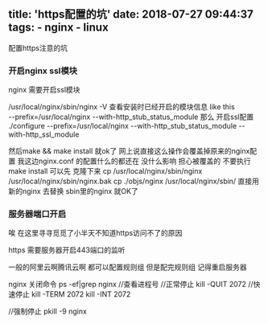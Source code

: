 title: 'https配置的坑'
date: 2018-07-27 09:44:37
tags:
    - nginx
    - linux
---
配置https注意的坑
<!--more-->

### 开启nginx ssl模块
nginx 需要开启ssl模块

/usr/local/nginx/sbin/nginx -V 
查看安装时已经开启的模块信息
like this 	
--prefix=/usr/local/nginx --with-http_stub_status_module
那么 开启ssl配置 
./configure --prefix=/usr/local/nginx --with-http_stub_status_module --with-http_ssl_module

然后make && make install 就ok了
网上说直接这么操作会覆盖掉原来的nginx配置
我这边nginx.conf 的配置什么的都还在 没什么影响
担心被覆盖的 不要执行make install 可以先 克隆下来 
cp /usr/local/nginx/sbin/nginx /usr/local/nginx/sbin/nginx.bak
cp ./objs/nginx /usr/local/nginx/sbin/
直接用新的nginx 去替换 sbin里的nginx 就OK了

### 服务器端口开启

唉 在这里寻寻觅觅了小半天不知道https访问不了的原因

https 需要服务器开启443端口的监听

一般的阿里云啊腾讯云啊 都可以配置规则组
但是配完规则组 记得重启服务器


nginx 关闭命令
ps -ef|grep nginx   //查看进程号
//正常停止
kill -QUIT 2072
//快速停止
kill -TERM 2072
kill -INT 2072

//强制停止
pkill -9 nginx











